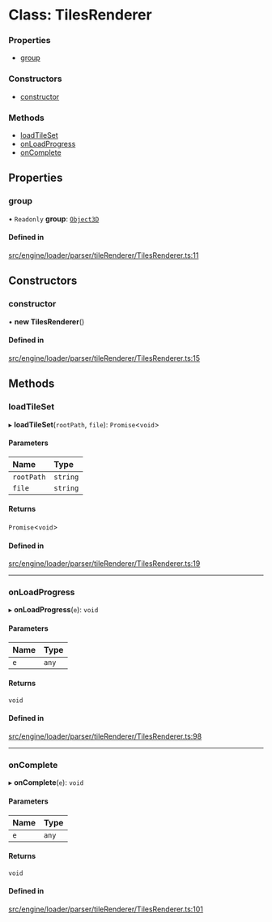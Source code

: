 # Class: TilesRenderer


### Properties

- [group](TilesRenderer.md#group)

### Constructors

- [constructor](TilesRenderer.md#constructor)

### Methods

- [loadTileSet](TilesRenderer.md#loadtileset)
- [onLoadProgress](TilesRenderer.md#onloadprogress)
- [onComplete](TilesRenderer.md#oncomplete)

## Properties

### group

• `Readonly` **group**: [`Object3D`](Object3D.md)

#### Defined in

[src/engine/loader/parser/tileRenderer/TilesRenderer.ts:11](https://github.com/Orillusion/orillusion/blob/main/src/engine/loader/parser/tileRenderer/TilesRenderer.ts#L11)

## Constructors

### constructor

• **new TilesRenderer**()

#### Defined in

[src/engine/loader/parser/tileRenderer/TilesRenderer.ts:15](https://github.com/Orillusion/orillusion/blob/main/src/engine/loader/parser/tileRenderer/TilesRenderer.ts#L15)

## Methods

### loadTileSet

▸ **loadTileSet**(`rootPath`, `file`): `Promise`<`void`\>

#### Parameters

| Name | Type |
| :------ | :------ |
| `rootPath` | `string` |
| `file` | `string` |

#### Returns

`Promise`<`void`\>

#### Defined in

[src/engine/loader/parser/tileRenderer/TilesRenderer.ts:19](https://github.com/Orillusion/orillusion/blob/main/src/engine/loader/parser/tileRenderer/TilesRenderer.ts#L19)

___

### onLoadProgress

▸ **onLoadProgress**(`e`): `void`

#### Parameters

| Name | Type |
| :------ | :------ |
| `e` | `any` |

#### Returns

`void`

#### Defined in

[src/engine/loader/parser/tileRenderer/TilesRenderer.ts:98](https://github.com/Orillusion/orillusion/blob/main/src/engine/loader/parser/tileRenderer/TilesRenderer.ts#L98)

___

### onComplete

▸ **onComplete**(`e`): `void`

#### Parameters

| Name | Type |
| :------ | :------ |
| `e` | `any` |

#### Returns

`void`

#### Defined in

[src/engine/loader/parser/tileRenderer/TilesRenderer.ts:101](https://github.com/Orillusion/orillusion/blob/main/src/engine/loader/parser/tileRenderer/TilesRenderer.ts#L101)
